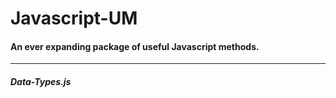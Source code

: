 # Javascript-UM
#### An ever expanding package of useful Javascript methods.
-------------------------------------------------------------------------------------

##### Data-Types.js


